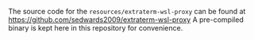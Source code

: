 The source code for the `resources/extraterm-wsl-proxy` can be found at https://github.com/sedwards2009/extraterm-wsl-proxy A pre-compiled binary is kept here in this repository for convenience.
